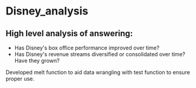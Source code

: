# Disney_analysis

## High level analysis of answering:
* Has Disney's box office performance improved over time?
* Has Disney's revenue streams diversified or consolidated over time? Have they grown?

Developed melt function to aid data wrangling with test function to ensure proper use.
